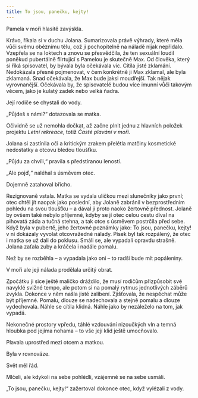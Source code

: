 ```yaml
---
title: To jsou, panečku, kejty!
---
```


Pamela v moři hlasitě zavýskla.

  

Krávo, říkala si v duchu Jolana. Sumarizovala právě výhrady, které měla vůči svému obéznímu tělu, což jí pochopitelně na náladě nijak nepřidalo. Vzepřela se na loktech a znovu se přesvědčila, že ten sexuální loudil poněkud pubertálně flirtující s Pamelou je skutečně Max. Od člověka, který si říká spisovatel, by bývala byla očekávala víc. Cítila jisté zklamání. Nedokázala přesně pojmenovat, v čem konkrétně ji Max zklamal, ale byla zklamaná. Snad očekávala, že Max bude jaksi moudřejší. Tak nějak vyrovnanější. Očekávala by, že spisovatelé budou více imunní vůči takovým věcem, jako je kulatý zadek nebo velká ňadra.

Její rodiče se chystali do vody.

„Půjdeš s námi?“ dotazovala se matka.

Očividně se už nemohla dočkat, až začne plnit jednu z hlavních položek projektu _Letní rekreace_, totiž _Časté plavání v moři_.

Jolana si zastínila oči a kritickým zrakem přelétla matčiny kosmetické nedostatky a otcovu bledou tloušťku.

„Půjdu za chvíli,“ pravila s předstíranou leností.

„Ale pojď,“ naléhal s úsměvem otec.

Dojemně zatahoval břicho.

Rezignovaně vstala. Matka se vydala uličkou mezi slunečníky jako první; otec chtěl jít naopak jako poslední, aby Jolaně zabránil v bezprostředním pohledu na svou tloušťku – a dával jí proto naoko žertovně přednost. Jolaně by ovšem také nebylo příjemné, kdyby se jí otec celou cestu díval na pihovatá záda a tučná stehna, a tak otce s úsměvem postrčila před sebe. Když byla v pubertě, jeho žertovné poznámky jako: To jsou, panečku, kejty! v ní dokázaly vyvolat otcovražedné nálady. Písek byl tak rozpálený, že otec i matka se už dali do poklusu. Smáli se, ale vypadali opravdu strašně. Jolana zaťala zuby a kráčela i nadále pomalu.

Než by se rozběhla – a vypadala jako oni – to radši bude mít popáleniny.

V moři ale její nálada prodělala určitý obrat.

Zpočátku ji sice ještě maličko dráždilo, že musí rodičům přizpůsobit své navyklé svižné tempo, ale potom si na pomalý rytmus jednotlivých záběrů zvykla. Dokonce v něm našla jisté zalíbení. Zjišťovala, že nespěchat může být příjemné. Pomalu, dlouze se nadechovala a stejně pomalu a dlouze vydechovala. Náhle se cítila klidná. Náhle jako by nezáleželo na tom, jak vypadá.

Nekonečné prostory vpředu, táhlé vzdouvání nizoučkých vln a temná hloubka pod jejíma nohama – to vše její klid ještě umocňovalo.

Plavala uprostřed mezi otcem a matkou.

Byla v rovnováze.

Svět měl řád.

Mlčeli, ale kdykoli na sebe pohlédli, vzájemně se na sebe usmáli.

„To jsou, panečku, kejty!“ zažertoval dokonce otec, když vylézali z vody.

